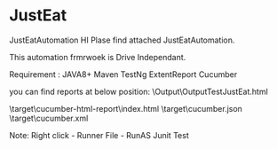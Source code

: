 # JustEat
JustEatAutomation HI Plase find attached JustEatAutomation.

This automation frmrwoek is Drive Independant.

Requirement : JAVA8+ Maven TestNg ExtentReport Cucumber

you can find reports at below position: \Output\OutputTestJustEat.html

\target\cucumber-html-report\index.html \target\cucumber.json \target\cucumber.xml

Note: Right click - Runner File - RunAS Junit Test
